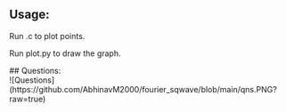 
## Usage:

<p>Run .c to plot points.<br></p>
<p>Run plot.py to draw the graph.</p>
## Questions:<br>
![Questions](https://github.com/AbhinavM2000/fourier_sqwave/blob/main/qns.PNG?raw=true)
